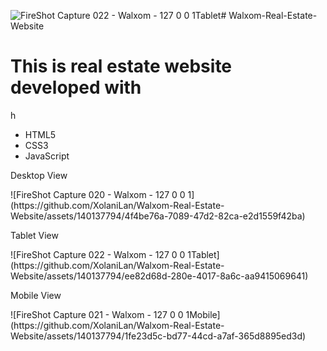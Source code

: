 ![FireShot Capture 022 - Walxom - 127 0 0 1Tablet](https://github.com/XolaniLan/Walxom-Real-Estate-Website/assets/140137794/012cae29-2661-4b1f-ada2-615e12d04dd2)# Walxom-Real-Estate-Website

<h1>This is real estate website developed with </h1>h
<ul>
  <li>HTML5</li>
  <li>CSS3</li>
  <li>JavaScript</li>
</ul>

<p>Desktop View</p>
![FireShot Capture 020 - Walxom - 127 0 0 1](https://github.com/XolaniLan/Walxom-Real-Estate-Website/assets/140137794/4f4be76a-7089-47d2-82ca-e2d1559f42ba)

<p>Tablet View</p>
![FireShot Capture 022 - Walxom - 127 0 0 1Tablet](https://github.com/XolaniLan/Walxom-Real-Estate-Website/assets/140137794/ee82d68d-280e-4017-8a6c-aa9415069641)

<p>Mobile View</p>
![FireShot Capture 021 - Walxom - 127 0 0 1Mobile](https://github.com/XolaniLan/Walxom-Real-Estate-Website/assets/140137794/1fe23d5c-bd77-44cd-a7af-365d8895ed3d)
